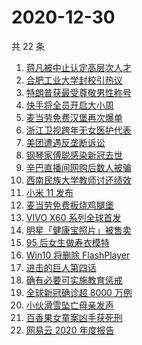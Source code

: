 # 2020-12-30

共 22 条

<!-- BEGIN -->
<!-- 最后更新时间 Wed Dec 30 2020 23:06:01 GMT+0800 (CST) -->

1. [蒋凡被中止认定高层次人才](https://www.zhihu.com/search?q=蒋凡)
2. [合肥工业大学封校引热议](https://www.zhihu.com/search?q=合肥工业大学)
3. [特朗普获最受尊敬男性称号](https://www.zhihu.com/search?q=特朗普)
4. [快手将全员开启大小周](https://www.zhihu.com/search?q=快手大小周)
5. [麦当劳免费汉堡再次爆单](https://www.zhihu.com/search?q=麦当劳)
6. [浙江卫视跨年无女医护代表](https://www.zhihu.com/search?q=浙江卫视)
7. [美团遭遇反垄断诉讼](https://www.zhihu.com/search?q=美团)
8. [钢琴家傅聪感染新冠去世](https://www.zhihu.com/search?q=傅聪去世)
9. [辛巴直播间网购后数人被骗](https://www.zhihu.com/search?q=辛巴电信诈骗)
10. [西南民族大学教师讨还绩效](https://www.zhihu.com/search?q=西南民族大学)
11. [小米 11 发布](https://www.zhihu.com/search?q=小米11)
12. [麦当劳免费板烧鸡腿堡](https://www.zhihu.com/search?q=麦当劳)
13. [VIVO X60 系列全球首发](https://www.zhihu.com/search?q=vivox60)
14. [明星「健康宝照片」被售卖](https://www.zhihu.com/search?q=健康宝明星)
15. [95 后女生做寿衣模特](https://www.zhihu.com/search?q=寿衣模特)
16. [Win10 将删除 FlashPlayer](https://www.zhihu.com/search?q=flash)
17. [进击的巨人第四话](https://www.zhihu.com/search?q=进击的巨人)
18. [确有必要可实施教育惩戒](https://www.zhihu.com/search?q=教育惩戒)
19. [全球新冠确诊超 8000 万例](https://www.zhihu.com/search?q=全球新冠确诊)
20. [小伙滑雪坠亡母亲发声](https://www.zhihu.com/search?q=滑雪坠亡)
21. [百香果女童案凶手获死刑](https://www.zhihu.com/search?q=百香果女童)
22. [网易云 2020 年度报告](https://www.zhihu.com/search?q=网易云)

<!-- END -->
